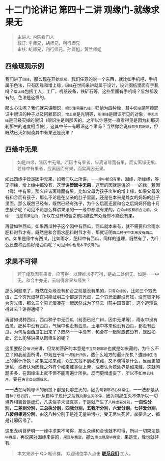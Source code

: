 # 十二门论讲记 第四十二讲 观缘门-就缘求果无

> 主讲人: 内院看门人 <br />
> 校订: 李师兄，胡师兄，利行师兄 <br />
> 审核: 胡师兄，利行师兄，孙师姐，黄兰师姐 <br />

## 四缘现观示例

我们讲了`四缘`，那么现在开始`现观`，我们任意的说一个东西，就比如手机吧，手机属于色法，只有因缘和增上缘，`因缘`在世间来讲就属于设计，设计图纸里面有手机吗？`增上缘`包括工人，工厂，机器设备，铁矿石等，这些里面有手机吗？显然都没有的，色法是这样的。

那么心法呢？我们就来讲眼识，`眼识生需要九缘`，归纳为四种缘，其中`因缘`是阿赖耶识中眼识的种子以及阿赖耶识，`增上缘`是光明等，`所缘缘`是眼识所见的对象，`等无间缘`是已经灭掉的眼识（眼识生是刹那灭的，之所以你感觉一直看得见是因为刹那灭刹那生的速度相当快），这其中任一有眼识这个果吗？当然你会说`有前灭的眼识`，但既然已灭如何谈其中有果还是没果？

## 四缘中无果

> 如是四缘，皆因中无果。若因中有果者，应离诸缘而有果，而实离缘无果。若缘中有果者，应离因而有果，而实离因无果。

如此四缘中皆是因中无果，如我们以上所讲，`一一缘中都没有果`，因缘，所缘缘，等无间缘，增上缘中都没有，这里讲**皆因中无果**，这里的因就是讲的一一的缘，若因（缘）中有果，那么应该离缘而有果，比如父母为孩子出生的增上缘，如果父母没有和合而有孩子，那么不论是在父亲的肚子里面，还是在本来是处女的妈妈的肚子里面，那么既然已经有，既然已经有孩子，为什么后面还要和合之后妈妈怀胎十月生孩子呢？可见不论怎么样讲果法的一一缘中都没有果的，`在众缘没有和合之前`，`众缘一一是没有果法的`，所以在没有和合之前只能说有众缘却不能说有果。

再譬如种西瓜，如果西瓜种子这个因中有西瓜，西瓜就本来有，就不需要和合雨水肥料时节才有，既然是和合雨水肥料时节才有，那就证明`西瓜种子中本来没有西瓜的`。如果是缘中有西瓜，比如雨水，肥料中有西瓜，同样的道理，既然有了，为什么还要种西瓜籽结西瓜呢？可见`缘中也是本来没有的`。

## 求果不可得

> 若于缘及因有果者，应可得，以理推求不可得，是故二处俱无。如是一一中无，和合中亦无，云何得言果从缘生？

那么问题来了，既然在众缘没有和合之前是没有果的，`只有众缘的`，比如三个穷光蛋，三个穷光蛋存在只能证明三个都是穷光蛋，三个穷光蛋都没有钱，没有钱才称为穷光蛋，那么三个穷光蛋凑在一起居然成为了马云（前中国首富），这个道理说得过去？讲得通吗？

再譬如说种西瓜，西瓜种子中无西瓜（前面已经广辩，因中无果等），雨水中没有西瓜，肥料中没有西瓜，气候中也没有西瓜，土壤中本来也没有西瓜，都没有西瓜，为何后面西瓜生出来了？既然一一中没有，和合在一起就应该没有，既然如此，怎么能够讲果从因缘生的呢？

这里要配合`唯识`来讲，但龙树菩萨的本意是`不立阿赖耶识`也就是如来藏的，为什么不立？如我前面所讲，中观在于`遣一切遍计所执`，遣什么地方的遍计所执？遣`因缘生法`上的遍计所执！如果立如来藏，众生又找不到如来藏，又不晓得是什么，反而更加迷乱，或者认为因缘之外有个如来藏类似上帝，或者认为蕴处界是如来藏，这就问题多多，在因缘生上就不但不能离遍计所执，反而更增虚妄了，所以不如`烘云托月`，要在`离言自证圆成实`。

一一法在阿赖耶识的前提下都是刹那生灭的，因为`阿赖耶识心体常住`，一一法都是从自`种子现行`的，一一从自种子现行之后就`刹那生灭不停`，因为刹那生灭不停所以一切境界相貌皆是虚幻，凡夫俗子未证真实，于是就产生了`八种虚妄分别`，**一自性分别，二差别分别，三总执分别，四我分别，五我所分别，六爱分别，七非爱分别，八彼俱相违分别**，由这八种分别于是造无量染污业，受无尽生死苦。举要言之，都是计邪因缘了。

这里龙树菩萨明一一缘中求果不可得，那么众缘和合也就不可得，所以一切果法是`毕竟空`，再说果对因缘来讲的，`果是毕竟空`，那么`缘也就是毕竟空`，果是无，缘也就非有。

> 本文来源于 QQ 唯识群， 欢迎诸位学人点击 **[联系我们](https://mp.weixin.qq.com/s/lZCfWjmLjgNR165Tx4_bCQ)** 加入。
